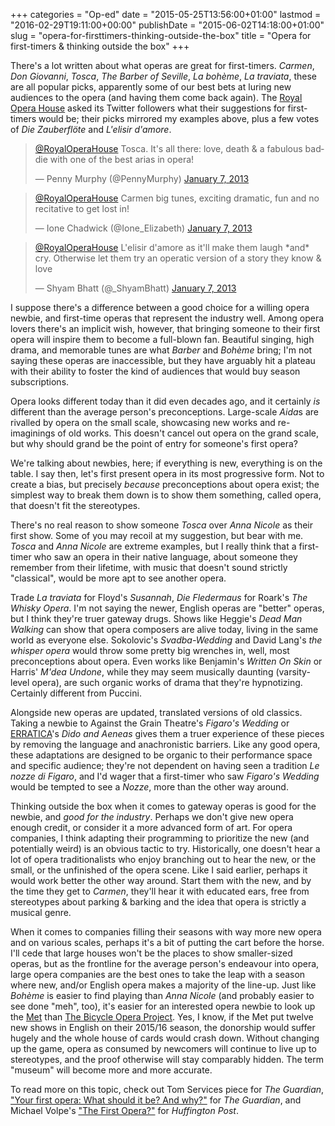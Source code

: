 +++
categories = "Op-ed"
date = "2015-05-25T13:56:00+01:00"
lastmod = "2016-02-29T19:11:00+00:00"
publishDate = "2015-06-02T14:18:00+01:00"
slug = "opera-for-firsttimers-thinking-outside-the-box"
title = "Opera for first-timers &amp; thinking outside the box"
+++

There's a lot written about what operas are great for first-timers. *Carmen*, *Don Giovanni*, *Tosca*, *The Barber of Seville*, *La bohème*, *La traviata*, these are all popular picks, apparently some of our best bets at luring new audiences to the opera (and having them come back again). The [Royal Opera House](http://www.roh.org.uk/news/opera-for-first-timers-your-suggestions) asked its Twitter followers what their suggestions for first-timers would be; their picks mirrored my examples above, plus a few votes of *Die Zauberflöte* and *L'elisir d'amore*.

<blockquote class="twitter-tweet" lang="en"><p lang="en" dir="ltr"><a href="https://twitter.com/RoyalOperaHouse">@RoyalOperaHouse</a> Tosca. It&#39;s all there: love, death &amp; a fabulous baddie with one of the best arias in opera!</p>&mdash; Penny Murphy (@PennyMurphy) <a href="https://twitter.com/PennyMurphy/status/288342173647265793">January 7, 2013</a></blockquote>
<script async src="//platform.twitter.com/widgets.js" charset="utf-8"></script>

<blockquote class="twitter-tweet" lang="en"><p lang="en" dir="ltr"><a href="https://twitter.com/RoyalOperaHouse">@RoyalOperaHouse</a> Carmen big tunes, exciting dramatic, fun and no recitative to get lost in!</p>&mdash; Ione Chadwick (@Ione_Elizabeth) <a href="https://twitter.com/Ione_Elizabeth/status/288346529784266752">January 7, 2013</a></blockquote>
<script async src="//platform.twitter.com/widgets.js" charset="utf-8"></script>

<blockquote class="twitter-tweet" lang="en"><p lang="en" dir="ltr"><a href="https://twitter.com/RoyalOperaHouse">@RoyalOperaHouse</a> L&#39;elisir d&#39;amore as it&#39;ll make them laugh *and* cry. Otherwise let them try an operatic version of a story they know &amp; love</p>&mdash; Shyam Bhatt (@_ShyamBhatt) <a href="https://twitter.com/_ShyamBhatt/status/288344725956743169">January 7, 2013</a></blockquote>
<script async src="//platform.twitter.com/widgets.js" charset="utf-8"></script>

I suppose there's a difference between a good choice for a willing opera newbie, and first-time operas that represent the industry well. Among opera lovers there's an implicit wish, however, that bringing someone to their first opera will inspire them to become a full-blown fan. Beautiful singing, high drama, and memorable tunes are what *Barber* and *Bohème* bring; I'm not saying these operas are inaccessible, but they have arguably hit a plateau with their ability to foster the kind of audiences that would buy season subscriptions.

Opera looks different today than it did even decades ago, and it certainly *is* different than the average person's preconceptions. Large-scale *Aida*s are rivalled by opera on the small scale, showcasing new works and re-imaginings of old works. This doesn't cancel out opera on the grand scale, but why should grand be the point of entry for someone's first opera?

We're talking about newbies, here; if everything is new, everything is on the table. I say then, let's first present opera in its most progressive form. Not to create a bias, but precisely *because* preconceptions about opera exist; the simplest way to break them down is to show them something, called opera, that doesn't fit the stereotypes.

There's no real reason to show someone *Tosca* over *Anna Nicole* as their first show. Some of you may recoil at my suggestion, but bear with me. *Tosca* and *Anna Nicole* are extreme examples, but I really think that a first-timer who saw an opera in their native language, about someone they remember from their lifetime, with music that doesn't sound strictly "classical", would be more apt to see another opera.

Trade *La traviata* for Floyd's *Susannah*, *Die Fledermaus* for Roark's *The Whisky Opera*. I'm not saying the newer, English operas are "better" operas, but I think they're truer gateway drugs. Shows like Heggie's *Dead Man Walking* can show that opera composers are alive today, living in the same world as everyone else. Sokolovic's *Svadba-Wedding* and David Lang's *the whisper opera* would throw some pretty big wrenches in, well, most preconceptions about opera. Even works like Benjamin's *Written On Skin* or Harris' *M'dea Undone*, while they may seem musically daunting (varsity-level opera), are such organic works of drama that they're hypnotizing. Certainly different from Puccini.

Alongside new operas are updated, translated versions of old classics. Taking a newbie to Against the Grain Theatre's *Figaro's Wedding* or [ERRATICA](http://erratica.org/projects/dido-and-aeneas)'s *Dido and Aeneas* gives them a truer experience of these pieces by removing the language and anachronistic barriers. Like any good opera, these adaptations are designed to be organic to their performance space and specific audience; they're not dependent on having seen a tradition *Le nozze di Figaro*, and I'd wager that a first-timer who saw *Figaro's Wedding* would be tempted to see a *Nozze*, more than the other way around.

Thinking outside the box when it comes to gateway operas is good for the newbie, and *good for the industry*. Perhaps we don't give new opera enough credit, or consider it a more advanced form of art. For opera companies, I think adapting their programming to prioritize the new (and potentially weird) is an obvious tactic to try. Historically, one doesn't hear a lot of opera traditionalists who enjoy branching out to hear the new, or the small, or the unfinished of the opera scene. Like I said earlier, perhaps it would work better the other way around. Start them with the new, and by the time they get to *Carmen*, they'll hear it with educated ears, free from stereotypes about parking & barking and the idea that opera is strictly a musical genre.

When it comes to companies filling their seasons with way more new opera and on various scales, perhaps it's a bit of putting the cart before the horse. I'll cede that large houses won't be the places to show smaller-sized operas, but as the frontline for the average person's endeavour into opera, large opera companies are the best ones to take the leap with a season where new, and/or English opera makes a majority of the line-up. Just like *Bohème* is easier to find playing than *Anna Nicole* (and probably easier to see done "meh", too), it's easier for an interested opera newbie to look up the [Met](/scene/companies/the-metropolitan-opera/) than [The Bicycle Opera Project](/scene/companies/the-bicycle-opera-project/). Yes, I know, if the Met put twelve new shows in English on their 2015/16 season, the donorship would suffer hugely and the whole house of cards would crash down. Without changing up the game, opera as consumed by newcomers will continue to live up to stereotypes, and the proof otherwise will stay comparably hidden. The term "museum" will become more and more accurate.

To read more on this topic, check out Tom Services piece for *The Guardian*, ["Your first opera: What should it be? And why?"](http://www.theguardian.com/music/tomserviceblog/2014/may/08/inside-opera-day-the-best-opera-for-first-timers) for *The Guardian*, and Michael Volpe's ["The First Opera?"](http://www.huffingtonpost.co.uk/michael-volpe/the-first-opera_b_1550385.html) for *Huffington Post*.
